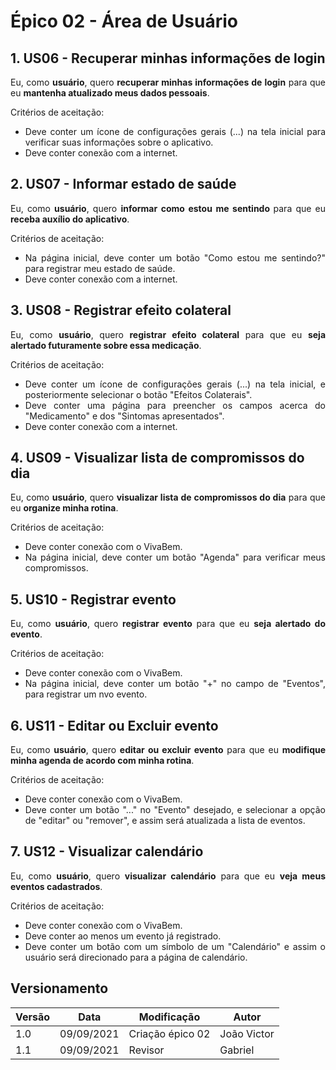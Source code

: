# <a>Épico 02 - Área de Usuário</a>

## 1. US06 - Recuperar minhas informações de login

<div style="text-align: justify">
Eu, como <b>usuário</b>, quero <b>recuperar minhas informações de login</b> para que eu <b>mantenha atualizado meus dados pessoais</b>.
</div>

Critérios de aceitação:

- <div style="text-align: justify">Deve conter um ícone de configurações gerais (...) na tela inicial para verificar suas informações sobre o aplicativo.</div>
- <div style="text-align: justify">Deve conter conexão com a internet.</div>

## 2. US07 - Informar estado de saúde

<div style="text-align: justify">
Eu, como <b>usuário</b>, quero <b>informar como estou me sentindo </b>para que eu <b>receba auxílio do aplicativo</b>.
</div>

Critérios de aceitação:

- <div style="text-align: justify">Na página inicial, deve conter um botão "Como estou me sentindo?" para registrar meu estado de saúde.</div>
- <div style="text-align: justify">Deve conter conexão com a internet.</div>

## 3. US08 - Registrar efeito colateral

<div style="text-align: justify">
Eu, como <b>usuário</b>, quero <b>registrar efeito colateral</b> para que eu <b>seja alertado futuramente sobre essa medicação</b>.
</div>

Critérios de aceitação:

- <div style="text-align: justify">Deve conter um ícone de configurações gerais (...) na tela inicial, e posteriormente selecionar o botão "Efeitos Colaterais".</div>
- <div style="text-align: justify">Deve conter uma página para preencher os campos acerca do "Medicamento" e dos "Sintomas apresentados".</div>
- <div style="text-align: justify">Deve conter conexão com a internet.</div>

## 4. US09 -  Visualizar lista de compromissos do dia

<div style="text-align: justify">
Eu, como <b>usuário</b>, quero <b> visualizar lista de compromissos do dia</b> para que eu <b>organize minha rotina</b>.
</div>

Critérios de aceitação:

- <div style="text-align: justify">Deve conter conexão com o VivaBem.</div>
- <div style="text-align: justify">Na página inicial, deve conter um botão "Agenda" para verificar meus compromissos.</div>

## 5. US10 -  Registrar evento

<div style="text-align: justify">
Eu, como <b>usuário</b>, quero <b> registrar evento</b> para que eu <b>seja alertado do evento</b>.
</div>

Critérios de aceitação:

- <div style="text-align: justify">Deve conter conexão com o VivaBem.</div>
- <div style="text-align: justify">Na página inicial, deve conter um botão "+" no campo de "Eventos", para registrar um nvo evento.</div>

## 6. US11 -  Editar ou Excluir evento

<div style="text-align: justify">
Eu, como <b>usuário</b>, quero <b> editar ou excluir evento</b> para que eu <b>modifique minha agenda de acordo com minha rotina</b>.
</div>

Critérios de aceitação:

- <div style="text-align: justify">Deve conter conexão com o VivaBem.</div>
- <div style="text-align: justify">Deve conter um botão "..." no "Evento" desejado, e selecionar a opção de "editar" ou "remover", e assim será atualizada a lista de eventos.</div>

## 7. US12 -  Visualizar calendário

<div style="text-align: justify">
Eu, como <b>usuário</b>, quero <b> visualizar calendário</b> para que eu <b>veja meus eventos cadastrados</b>.
</div>

Critérios de aceitação:

- <div style="text-align: justify">Deve conter conexão com o VivaBem.</div>
- <div style="text-align: justify">Deve conter ao menos um evento já registrado.</div>
- <div style="text-align: justify">Deve conter um botão com um símbolo de um "Calendário" e assim o usuário será direcionado para a página de calendário.</div>

## <a>Versionamento</a>
| Versão | Data | Modificação | Autor |
|--|--|--|--|
| 1.0 | 09/09/2021 | Criação épico 02 | João Victor |
| 1.1 | 09/09/2021 | Revisor | Gabriel |